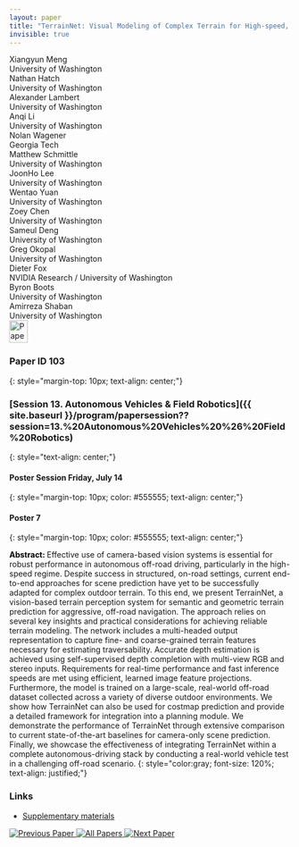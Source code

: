 ```yaml
---
layout: paper
title: "TerrainNet: Visual Modeling of Complex Terrain for High-speed, Off-road Navigation"
invisible: true
---
```

<div class="paper-authors">
<div class="paper-author-box">
    <div class="paper-author-name">Xiangyun Meng</div>
    <div class="paper-author-uni">University of Washington</div>
</div>
<div class="paper-author-box">
    <div class="paper-author-name">Nathan Hatch</div>
    <div class="paper-author-uni">University of Washington</div>
</div>
<div class="paper-author-box">
    <div class="paper-author-name">Alexander Lambert</div>
    <div class="paper-author-uni">University of Washington</div>
</div>
<div class="paper-author-box">
    <div class="paper-author-name">Anqi Li</div>
    <div class="paper-author-uni">University of Washington</div>
</div>
<div class="paper-author-box">
    <div class="paper-author-name">Nolan Wagener</div>
    <div class="paper-author-uni">Georgia Tech</div>
</div>
<div class="paper-author-box">
    <div class="paper-author-name">Matthew Schmittle</div>
    <div class="paper-author-uni">University of Washington</div>
</div>
<div class="paper-author-box">
    <div class="paper-author-name">JoonHo Lee</div>
    <div class="paper-author-uni">University of Washington</div>
</div>
<div class="paper-author-box">
    <div class="paper-author-name">Wentao Yuan</div>
    <div class="paper-author-uni">University of Washington</div>
</div>
<div class="paper-author-box">
    <div class="paper-author-name">Zoey Chen</div>
    <div class="paper-author-uni">University of Washington</div>
</div>
<div class="paper-author-box">
    <div class="paper-author-name">Sameul Deng</div>
    <div class="paper-author-uni">University of Washington</div>
</div>
<div class="paper-author-box">
    <div class="paper-author-name">Greg Okopal</div>
    <div class="paper-author-uni">University of Washington</div>
</div>
<div class="paper-author-box">
    <div class="paper-author-name">Dieter Fox</div>
    <div class="paper-author-uni">NVIDIA Research / University of Washington</div>
</div>
<div class="paper-author-box">
    <div class="paper-author-name">Byron Boots</div>
    <div class="paper-author-uni">University of Washington</div>
</div>
<div class="paper-author-box">
    <div class="paper-author-name">Amirreza Shaban</div>
    <div class="paper-author-uni">University of Washington</div>
</div>

</div><div class="paper-pdf">
<div> <a href="http://www.roboticsproceedings.org/rss19/p103.pdf"><img src="{{ site.baseurl }}/images/paper_link.png" alt="Paper Website" width = "33"  height = "40"/></a> </div>
</div>

### Paper ID 103
{: style="margin-top: 10px; text-align: center;"}

### [Session 13. Autonomous Vehicles & Field Robotics]({{ site.baseurl }}/program/papersession??session=13.%20Autonomous%20Vehicles%20%26%20Field%20Robotics)
{: style="text-align: center;"}

#### Poster Session Friday, July 14
{: style="margin-top: 10px; color: #555555; text-align: center;"}

#### Poster 7
{: style="margin-top: 10px; color: #555555; text-align: center;"}

<b style="color: black;">Abstract: </b>Effective use of camera-based vision systems is essential for robust performance in autonomous off-road driving, particularly in the high-speed regime. Despite success in structured, on-road settings, current end-to-end approaches for scene prediction have yet to be successfully adapted for complex outdoor terrain. To this end, we present TerrainNet, a vision-based terrain perception system for semantic and geometric terrain prediction for aggressive, off-road navigation. The approach relies on several key insights and practical considerations for achieving reliable terrain modeling. The network includes a multi-headed output representation to capture fine- and coarse-grained terrain features necessary for estimating traversability. Accurate depth estimation is achieved using self-supervised depth completion with multi-view RGB and stereo inputs. Requirements for real-time performance and fast inference speeds are met using efficient, learned image feature projections. Furthermore, the model is trained on a large-scale, real-world off-road dataset collected across a variety of diverse outdoor environments. We show how TerrainNet can also be used for costmap prediction and provide a detailed framework for integration into a planning module. We demonstrate the performance of TerrainNet through extensive comparison to current state-of-the-art baselines for camera-only scene prediction. Finally, we showcase the effectiveness of integrating TerrainNet within a complete autonomous-driving stack by conducting a real-world vehicle test in a challenging off-road scenario. 
{: style="color:gray; font-size: 120%; text-align: justified;"}


### Links
- [Supplementary materials](http://www.roboticsproceedings.org/rss19/p103_sup.zip)

<div class="paper-menu">
<a href="{{ site.baseurl }}/program/papers/102/"> <img src="{{ site.baseurl }}/images/previous_paper_icon.png" alt="Previous Paper" title="Previous Paper"/> </a>
<a href="{{ site.baseurl }}/program/papers"><img src="{{ site.baseurl }}/images/overview_icon.png" alt="All Papers" title="All Papers"/> </a>
<a href="{{ site.baseurl }}/program/papers/104/"> <img src="{{ site.baseurl }}/images/next_paper_icon.png" alt="Next Paper" title="Next Paper"/> </a>

</div>
